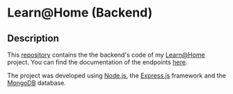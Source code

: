 # Learn@Home (Backend)

## Description

This [repository](https://github.com/werner94fribourg/learn-at-home-backend) contains the the backend's code of my [Learn@Home](https://www.figma.com/file/BMomGVZqLZb811mDMShpLu/UI-design-Sportify-FR?node-id=0%3A1) project. You can find the documentation of the endpoints [here](https://api-learn-at-home.herokuapp.com/api/docs).

The project was developed using [Node.js](https://nodejs.org/en/about), the [Express.js](https://expressjs.com/) framework and the [MongoDB](https://www.mongodb.com/) database.
